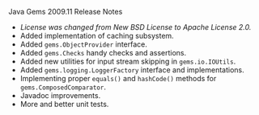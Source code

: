 Java Gems 2009.11 Release Notes

  * _License was changed from New BSD License to Apache License 2.0._
  * Added implementation of caching subsystem.
  * Added `gems.ObjectProvider` interface.
  * Added `gems.Checks` handy checks and assertions.
  * Added new utilities for input stream skipping in `gems.io.IOUtils`.
  * Added `gems.logging.LoggerFactory` interface and implementations.
  * Implementing proper `equals()` and `hashCode()` methods for `gems.ComposedComparator`.
  * Javadoc improvements.
  * More and better unit tests.